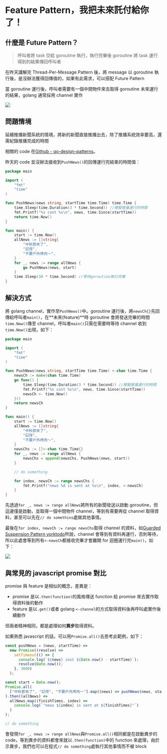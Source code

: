 # Feature Pattern，我把未來託付給你了！

## 什麼是 Future Pattern？

> 呼叫者將 task 交給 goroutine 執行，執行完畢後 goroutine 將 task 運行得到的結果傳回呼叫者

在昨天講解完 Thread-Per-Message Pattern 後，將 message 以 goroutine 執行後，是沒辦法獲得回傳值的，如果有此需求，可以搭配 Future Pattern

當 goroutine 運行後，呼叫者需要有一個中間物件來去取得 goroutine 未來運行的結果，golang 通常採用 channel 實作

![](https://i.imgur.com/6VcgtcL.png)

## 問題情境

延續推播新聞系統的情境，將新的新聞直接推播出去，除了推播系統效率要高，還需紀錄推播完成的時間

相關的 code 在[Github - go-design-patterns](https://github.com/superj80820/go-design-patterns)。

昨天的 code 並沒辦法接收到`PushNews()`的回傳運行完結束的時間值：

```go
package main

import (
	"fmt"
	"time"
)

func PushNews(news string, startTime time.Time) time.Time {
	time.Sleep(time.Duration(3 * time.Second)) //模擬推播運行的時間
	fmt.Printf("%s cost %s\n", news, time.Since(startTime))
	return time.Now()
}

func main() {
	start := time.Now()
	allNews := []string{
		"中秋節來了",
		"記得",
		"不要戶外烤肉～",
	}
	for _, news := range allNews {
		go PushNews(news, start)
	}
	time.Sleep(10 * time.Second) //等待goroutine執行完畢
}
```

## 解決方式

將 golang channel，實作至`PushNews()`中。goroutine 運行後，將`newsCh{}`先回傳給呼叫者`main()`，在**未來(feature)**時 goroutine 會將發送完畢的時間`time.Now()`傳至 channel，呼叫者`main()`只需在需要時等待 channel 收到`time.Now()`出現，如下：

```go
package main

import (
	"fmt"
	"time"
)

func PushNews(news string, startTime time.Time) <-chan time.Time {
	newsCh := make(chan time.Time)
	go func() {
		time.Sleep(time.Duration(3 * time.Second)) //模擬推播運行的時間
		fmt.Printf("%s cost %s\n", news, time.Since(startTime))
		newsCh <- time.Now()
	}()
	return newsCh
}

func main() {
	start := time.Now()
	allNews := []string{
		"中秋節來了",
		"記得",
		"不要戶外烤肉～",
	}
	newsChs := []<-chan time.Time{}
	for _, news := range allNews {
		newsChs = append(newsChs, PushNews(news, start))
	}

	// do something

	for index, newsCh := range newsChs {
		fmt.Printf("news %d is sent at %s\n", index, <-newsCh)
	}
}
```

先透過`for _, news := range allNews`將所有的新聞發送以啟動 goroutine，但這邊僅是啟動，並取得一個中間物件 channel，等到有需要再從 channel 取得資料，甚至可以先在`// do somethins`處做其他事情。

最後在`for index, newsCh := range newsChs`取得 channel 的資料，如[Guarded Suspension Pattern yorktodo](yorktodo)所說，channel 會等到有資料再運行，否則等待，所以此處會等到所有`<-newsCh`都接收完畢才會離開 for 迴圈運行完`main()`，如下：

![](https://i.imgur.com/hiIsqpW.png)

## 與常見的 javascript promise 對比

promise 與 feature 是相似的概念，差異是：

- promise 是以`.then(function)`的風格傳送 function 給 promise 來去實作取得資料後的動作
- feature 是以`.get()`或者 golang `<-channel`的方式取得資料後再呼叫處實作後續動作

但兩者精神相同，都是處理如何**異步**取得資料。

如果熟悉 javascript 的話，可以用`Promise.all()`去思考此範例，如下：

```javascript
const pushNews = (news, startTime) =>
  new Promise((resolve) =>
    setTimeout(() => {
      console.log(`${news} cost ${Date.now() - startTime}`);
      resolve(Date.now());
    }, 3000)
  );

const start = Date.now();
Promise.all(
  ["中秋節來了", "記得", "不要戶外烤肉～"].map((news) => pushNews(news, start))
).then((allNews) =>
  allNews.map((finishTimes, index) =>
    console.log(`"news ${index} is sent at ${finishTimes}"`)
  )
);

// do something
```

會發現`for _, news := range allNews`與`Promise.all()`相同都是在啟動異步的 code，等到異步的資料都會來就以`.then(function)`中的 function 來處理，由於示異步，我們也可以在程式`// do something`處執行其他事情而不被 block
